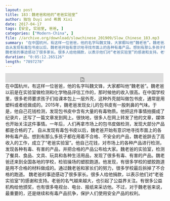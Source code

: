 ```yaml
---
layout: post
title: 183：魏老爸和他的“老爸实验室”
author: 独怡 Duyi and 希茜 Xixi
date: 2017-04-17
tags: [安全, 实验室, 爸爸, ]
categories: ["Modern-China", ]
file: //archive.org/download/slowchinese_201909/Slow_Chinese_183.mp3
summary: "在中国杭州，有这样一位爸爸，他的名字叫魏文锋，大家都叫他“魏老爸”。魏老爸以前是在实验室做检测和化学物品评估工作的，那时候他的收入很高。在中国学校里，很多老师要求孩子们给课本包上一层外壳，这种外壳就叫做包书皮，通常是用塑料或者纸做成的。2015年，魏老爸发现女儿的包书皮有一股刺鼻的气味。于是，他自己花钱检测，发现包书皮中含有大量的有毒物质。他把这件事情拍摄成了纪录片，还写了一篇文章发到网上。很快地，很多人在网上转发了他的文章，媒体也开始关注这件事情。一年后，人们再拿市场上的包书皮做检测，发现大部分产品都是合格的了。
自从发现有毒包书皮以后，魏老爸开始有意识地寻找市面上的各种有毒产品。想到有那么多孩子都在用着不合格、不安全的产品，魏老爸辞去了高收入的工作，成立了“老爸实验室”。他自己花钱，对市场上的各种产品进行检测，发现各种有毒、有害的产品，并把合格的产品公布给大家。魏老爸的实验室，检测了餐具、食品、文具、玩具和各种生活用品，发现了很多有毒、有害的产品。魏老爸还来到全国各地的学校，检验操场的塑胶跑道。他发现，有很多学校的塑胶跑道是用不合格的材料做成的。通过魏老爸和家长们的努力，很多学校最后拆掉了不合格的跑道。
魏老爸的事迹感动了很多家长。很多人给他捐款，以表示他们对“老爸实验室”的感谢和支持。老爸的名气越来越大，也引起了公益界关注。有很多公益机构给他颁奖，也有很多电视台、电台、报纸来采访他。不过，对于魏老爸来说，最重要的，还是继续和有毒产品抗争，保护人们使用安全产品的权利。"
duration: "0:05:12.265126"
length: "7897278"
---
```


<iframe src="https://archive.org/embed/slowchinese_201909/Slow_Chinese_183.mp3" width="500" height="30" frameborder="0" webkitallowfullscreen="true" mozallowfullscreen="true" allowfullscreen></iframe>
在中国杭州，有这样一位爸爸，他的名字叫魏文锋，大家都叫他“魏老爸”。魏老爸以前是在实验室做检测和化学物品评估工作的，那时候他的收入很高。在中国学校里，很多老师要求孩子们给课本包上一层外壳，这种外壳就叫做包书皮，通常是用塑料或者纸做成的。2015年，魏老爸发现女儿的包书皮有一股刺鼻的气味。于是，他自己花钱检测，发现包书皮中含有大量的有毒物质。他把这件事情拍摄成了纪录片，还写了一篇文章发到网上。很快地，很多人在网上转发了他的文章，媒体也开始关注这件事情。一年后，人们再拿市场上的包书皮做检测，发现大部分产品都是合格的了。
自从发现有毒包书皮以后，魏老爸开始有意识地寻找市面上的各种有毒产品。想到有那么多孩子都在用着不合格、不安全的产品，魏老爸辞去了高收入的工作，成立了“老爸实验室”。他自己花钱，对市场上的各种产品进行检测，发现各种有毒、有害的产品，并把合格的产品公布给大家。魏老爸的实验室，检测了餐具、食品、文具、玩具和各种生活用品，发现了很多有毒、有害的产品。魏老爸还来到全国各地的学校，检验操场的塑胶跑道。他发现，有很多学校的塑胶跑道是用不合格的材料做成的。通过魏老爸和家长们的努力，很多学校最后拆掉了不合格的跑道。
魏老爸的事迹感动了很多家长。很多人给他捐款，以表示他们对“老爸实验室”的感谢和支持。老爸的名气越来越大，也引起了公益界关注。有很多公益机构给他颁奖，也有很多电视台、电台、报纸来采访他。不过，对于魏老爸来说，最重要的，还是继续和有毒产品抗争，保护人们使用安全产品的权利。